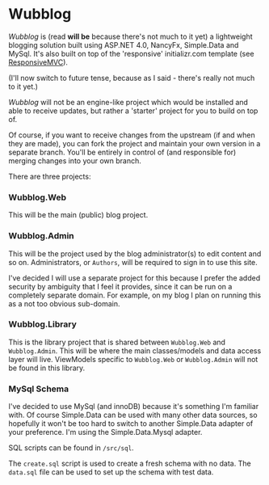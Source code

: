 Wubblog
=======

*Wubblog* is (read **will be** because there's not much to it yet) a lightweight blogging solution built using 
ASP.NET 4.0, NancyFx, Simple.Data and MySql. It's also built on top of the 'responsive' initializr.com template (see [ResponsiveMVC](https://github.com/findel/ResponsiveMVC)). 

(I'll now switch to future tense, because as I said - there's really not much to it yet.)

*Wubblog* will not be an engine-like project which would be installed and able to receive updates, 
but rather a 'starter' project for you to build on top of.

Of course, if you want to receive changes from the upstream (if and when they are made), 
you can fork the project and maintain your own version in a separate branch. 
You'll be entirely in control of (and responsible for) merging changes into your own branch.

There are three projects:

### Wubblog.Web

This will be the main (public) blog project. 

### Wubblog.Admin

This will be the project used by the blog administrator(s) to edit content and so on. Administrators, or `Authors`, will be required to sign in to use this site.

I've decided I will use a separate project for this because I prefer the added security by ambiguity that I feel it provides, since it can be run on a completely separate domain. For example, on my blog I plan on running this as a not too obvious sub-domain. 

### Wubblog.Library 

This is the library project that is shared between `Wubblog.Web` and `Wubblog.Admin`. This will be where the main classes/models and data access layer will live. ViewModels specific to `Wubblog.Web` or `Wubblog.Admin` will not be found in this library.

### MySql Schema

I've decided to use MySql (and innoDB) because it's something I'm familiar with. Of course Simple.Data can be used with many other data sources, so hopefully it won't be too hard to switch to another Simple.Data adapter of your preference. I'm using the Simple.Data.Mysql adapter. 

SQL scripts can be found in `/src/sql`. 

The `create.sql` script is used to create a fresh schema with no data. The `data.sql` file can be used to set up the schema with test data. 